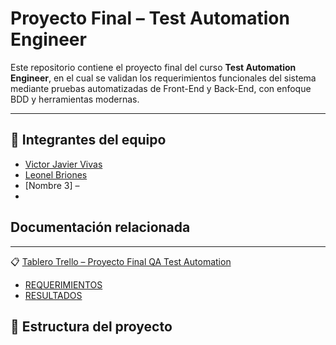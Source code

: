 # Proyecto Final – Test Automation Engineer

Este repositorio contiene el proyecto final del curso **Test Automation Engineer**, en el cual se validan los requerimientos funcionales del sistema mediante pruebas automatizadas de Front-End y Back-End, con enfoque BDD y herramientas modernas.

---

## 👥 Integrantes del equipo

- [Victor Javier Vivas](https://github.com/victorvivas27) 
- [Leonel Briones](https://github.com/jarodsmdev)
- [Nombre 3] –
-  
## Documentación relacionada
---
📋 [Tablero Trello – Proyecto Final QA Test Automation](https://trello.com/b/9LS2qO7P/proyecto-final-qa-test-automation)
- [REQUERIMIENTOS](REQUERIMIENTOS.md)
- [RESULTADOS](RESULTADOS.md)

## 📁 Estructura del proyecto
